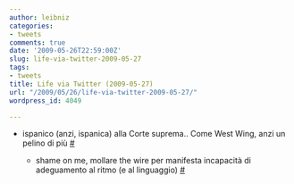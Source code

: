 ```yaml
---
author: leibniz
categories:
- tweets
comments: true
date: '2009-05-26T22:59:00Z'
slug: life-via-twitter-2009-05-27
tags:
- tweets
title: Life via Twitter (2009-05-27)
url: "/2009/05/26/life-via-twitter-2009-05-27/"
wordpress_id: 4049

---
```

* ispanico (anzi, ispanica) alla Corte suprema.. Come West Wing, anzi un pelino di più [#](https://twitter.com/leibniz/statuses/1924876443)

	
  * shame on me, mollare the wire per manifesta incapacità di adeguamento al ritmo (e al linguaggio) [#](https://twitter.com/leibniz/statuses/1927875157)


